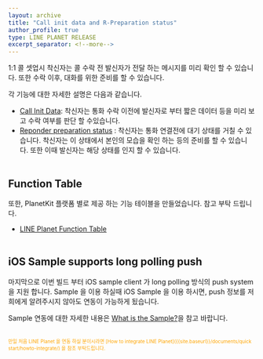 ```yaml
---
layout: archive
title: "Call init data and R-Preparation status"
author_profile: true
type: LINE PLANET RELEASE
excerpt_separator: <!--more-->
---
```


1:1 콜 셋업시 착신자는 콜 수락 전 발신자가 전달 하는 메시지를 미리 확인 할 수 있습니다. 또한 수락 이후, 대화를 위한 준비를 할 수 있습니다.

<!--more-->

각 기능에 대한 자세한 설명은 다음과 같습니다.

* [Call Init Data]({{site.baseurl}}/documents/function/ftn-call-init-data/): 
착신자는 통화 수락 이전에 발신자로 부터 짧은 데이터 등을 미리 보고 수락 여부를 판단 할 수있습니다.
* [Reponder preparation status]({{site.baseurl}}/documents/function/ftn-rprep-stat/) : 
착신자는 통화 연결전에 대기 상태를 거칠 수 있습니다. 착신자는 이 상태에서 본인의 모습을 확인 하는 등의 준비를 할 수 있습니다. 또한 이때 발신자는 해당 상태를 인지 할 수 있습니다.
<br><br>

## Function Table
또한, PlanetKit 플랫폼 별로 제공 하는 기능 테이블을 만들었습니다. 참고 부탁 드립니다.
* [LINE Planet Function Table]({{site.baseurl}}/documents/function/ftn-table/)
<br><br>

## iOS Sample supports long polling push
마지막으로 이번 빌드 부터 iOS sample client 가 long polling 방식의 push system을 지원 합니다.
Sample 을 이용 하실때 iOS Sample 을 이용 하시면, push 정보를 저희에게 알려주시지 않아도 연동이 가능하게 됬습니다.

Sample 연동에 대한 자세한 내용은 [What is the Sample?]({{site.baseurl}}/documents/sample/sample-intro/)을 참고 바랍니다.
<br><br>

<span style="font-size: 70%; color:orange">
만일 처음 LINE Planet 을 연동 하실 분이시라면 [How to integrate LINE Planet]({{site.baseurl}}/documents/quick start/howto-integrate/) 을 참조 부탁드립니다. </span>

